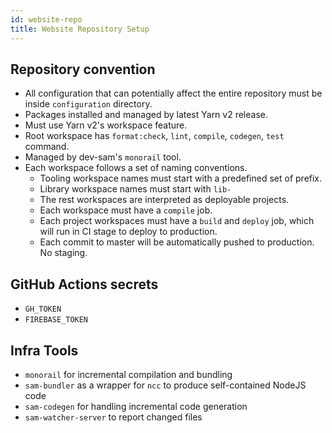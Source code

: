 ```yaml
---
id: website-repo
title: Website Repository Setup
---
```


## Repository convention

- All configuration that can potentially affect the entire repository must be inside `configuration`
  directory.
- Packages installed and managed by latest Yarn v2 release.
- Must use Yarn v2's workspace feature.
- Root workspace has `format:check`, `lint`, `compile`, `codegen`, `test` command.
- Managed by dev-sam's `monorail` tool.
- Each workspace follows a set of naming conventions.
  - Tooling workspace names must start with a predefined set of prefix.
  - Library workspace names must start with `lib-`
  - The rest workspaces are interpreted as deployable projects.
  - Each workspace must have a `compile` job.
  - Each project workspaces must have a `build` and `deploy` job, which will run in CI stage to
    deploy to production.
  - Each commit to master will be automatically pushed to production. No staging.

## GitHub Actions secrets

- `GH_TOKEN`
- `FIREBASE_TOKEN`

## Infra Tools

- `monorail` for incremental compilation and bundling
- `sam-bundler` as a wrapper for `ncc` to produce self-contained NodeJS code
- `sam-codegen` for handling incremental code generation
- `sam-watcher-server` to report changed files
